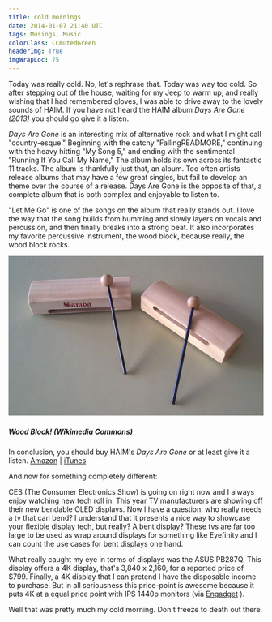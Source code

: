 ```yaml
---
title: cold mornings
date: 2014-01-07 21:40 UTC
tags: Musings, Music
colorClass: CCmutedGreen
headerImg: True
imgWrapLoc: 75
---
```


Today was really cold. No, let's rephrase that. Today was way too cold. So after stepping out of the house, waiting for my Jeep to warm up, and really wishing that I had remembered gloves, I was able to drive away to the lovely sounds of HAIM. If you have not heard the HAIM album _Days Are Gone (2013)_ you should go give it a listen. 

_Days Are Gone_ is an interesting mix of alternative rock and what I might call "country-esque." Beginning with the catchy "FallingREADMORE," continuing with the heavy hitting "My Song 5," and ending with the sentimental  "Running If You Call My Name," The album holds its own across its fantastic 11 tracks. The album is thankfully just that, an album. Too often artists release albums that may have a few great singles, but fail to develop an theme over the course of a release. Days Are Gone is the opposite of that, a complete album that is both complex and enjoyable to listen to. 

"Let Me Go" is one of the songs on the album that really stands out. I love the way that the song builds from humming and slowly layers on vocals and percussion, and then finally breaks into a strong beat. It also incorporates my favorite percussive instrument, the wood block, because really, the wood block rocks. 

![Wood Block! (Wikimedia Commons)](2014-01-07-cold-mornings/woodblock.jpg)

##### Wood Block! (Wikimedia Commons)

In conclusion, you should buy HAIM's _Days Are Gone_ or at least give it a listen.
[Amazon](http://www.amazon.com/Days-Are-Gone-HAIM/dp/B00ECL7ZJ2/ref=sr_1_1?ie=UTF8&qid=1389143352&sr=8-1&keywords=haim+days+are+gone) | [iTunes](https://itunes.apple.com/us/album/days-are-gone/id681237313)

And now for something completely different:

CES (The Consumer Electronics Show) is going on right now and I always enjoy watching new tech roll in. This year TV manufacturers are showing off their new bendable OLED displays. Now I have a question: who really needs a tv that can bend? I understand that it presents a nice way to showcase your flexible display tech, but really? A bent display? These tvs are far too large to be used as wrap around displays for something like Eyefinity and I can count the use cases for bent displays one hand. 

What really caught my eye in terms of displays was the ASUS PB287Q. This display offers a 4K display, that's 3,840 x 2,160, for a reported price of $799. Finally, a 4K display that I can pretend I have the disposable income to purchase. But in all seriousness this price-point is awesome because it puts 4K at a equal price point with IPS 1440p monitors (via [Engadget](http://www.engadget.com/products/asus/pb287q/) ).

Well that was pretty much my cold morning. Don't freeze to death out there.